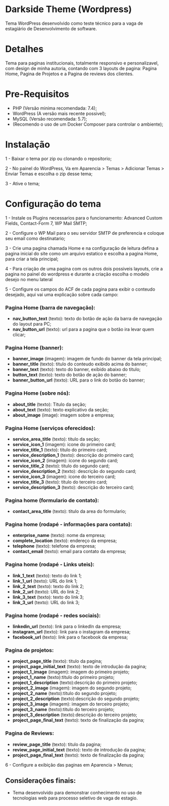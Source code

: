 
# Darkside Theme (Wordpress)

Tema WordPress desenvolvido como teste técnico para a vaga de estagiário de Desenvolvimento de software.

# Detalhes
Tema para paginas institucionais, totalmente responsivo e personalizavel, com design de minha autoria, contando com 3 layouts de pagina: Pagina Home, Pagina de Projetos e a Pagina de reviews dos clientes.

# Pre-Requisitos
* PHP (Versão minima recomendada: 7.4);
* WordPress (A versão mais recente possivel);
* MySQL (Versão recomendada: 5.7);
* (Recomendo o uso de um Docker Composer para controlar o ambiente);

# Instalação
1 - Baixar o tema por zip ou clonando o repositorio;

2 - No painel do WordPress, Va em Aparencia > Temas > Adicionar Temas > Enviar Temas e escolha o zip desse tema;

3 - Ative o tema;

# Configuração do tema

1 - Instale os Plugins necessarios para o funcionamento: Advanced Custom Fields, Contact-Form 7, WP Mail SMTP;

2 - Configure o WP Mail para o seu servidor SMTP de preferencia e coloque seu email como destinatario;

3 - Crie uma pagina chamada Home e na configuração de leitura defina a pagina inicial do site como um arquivo estatico e escolha a pagina Home, para criar a tela principal;

4 - Para criação de uma pagina com os outros dois possiveis layouts, crie a pagina no painel do wordpress e durante a criação escolha o modelo desejo no menu lateral

5 - Configure os campos do ACF de cada pagina para exibir o conteudo desejado, aqui vai uma explicação sobre cada campo: 

### Pagina Home (barra de navegação): 
* **nav_button_text** (texto): texto do botão de ação da barra de navegação do layout para PC;
* **nav_button_url** (texto): url para a pagina que o botão ira levar quem clicar;
### Pagina Home (banner):
* **banner_image** (imagem): imagem de fundo do banner da tela principal;
* **banner_title** (texto): titulo do conteudo exibido acima do banner;
* **banner_text** (texto): texto do banner, exibido abaixo do titulo;
* **button_text** (texto): texto do botão de ação do banner;
* **banner_button_url** (texto): URL para o link do botão do banner;
### Pagina Home (sobre nós):
* **about_title** (texto): Titulo da seção;
* **about_text** (texto): texto explicativo da seção;
* **about_image** (image): imagem sobre a empresa;
### Pagina Home (serviços oferecidos):
* **service_area_title** (texto): titulo da seção;
* **service_icon_1** (imagem): icone do primeiro card;
* **service_title_1** (texto): titulo do primeiro card;
* **service_description_1** (texto): descrição do primeiro card;
* **service_icon_2** (imagem): icone do segundo card;
* **service_title_2** (texto): titulo do segundo card;
* **service_description_2** (texto): descrição do segundo card;
* **service_icon_3** (imagem): icone do terceiro card;
* **service_title_3** (texto): titulo do terceiro card;
* **service_description_3** (texto): descrição do terceiro card;
### Pagina home (formulario de contato):
* **contact_area_title** (texto): titulo da area do formulario;
### Pagina home (rodapé - informações para contato):
* **enterprise_name** (texto): nome da empresa;
* **complete_location** (texto): endereço da empresa;
* **telephone** (texto): telefone da empresa;
* **contact_email** (texto): email para contato da empresa;
### Pagina home (rodapé - Links uteis):
* **link_1_text** (texto): texto do link 1;
* **link_1_url** (texto): URL do link 1;
* **link_2_text** (texto): texto do link 2;
* **link_2_url** (texto): URL do link 2;
* **link_3_text** (texto): texto do link 3;
* **link_3_url** (texto): URL do link 3;
### Pagina home (rodapé - redes sociais):
* **linkedin_url** (texto): link para o linkedIn da empresa;
* **instagram_url** (texto): link para o instagram da empresa;
* **facebook_url** (texto): link para o facebook da empresa;
### Pagina de projetos:
* **project_page_title** (texto): titulo da pagina;
* **project_page_initial_text** (texto): texto de introdução da pagina;
* **project_1_image** (imagem): imagem do primeiro projeto;
* **project_1_name** (texto):titulo do primeiro projeto;
* **project_1_description** (texto):descrição do primeiro projeto;
* **project_2_image** (imagem): imagem do segundo projeto;
* **project_2_name** (texto):titulo do segundo projeto;
* **project_2_description** (texto):descrição do segundo projeto;
* **project_3_image** (imagem): imagem do terceiro projeto;
* **project_3_name** (texto):titulo do terceiro projeto;
* **project_3_description** (texto):descrição do terceiro projeto;
* **project_page_final_text** (texto): texto de finalização da pagina;
### Pagina de Reviews:
* **review_page_title** (texto): titulo da pagina;
* **review_page_initial_text** (texto): texto de introdução da pagina;
* **project_page_final_text** (texto): texto de finalização da pagina;

6 - Configure a exibição das paginas em Aparencia > Menus;

## Considerações finais:
* Tema desenvolvido para demonstrar conhecimento no uso de tecnologias web para processo seletivo de vaga de estagio.
